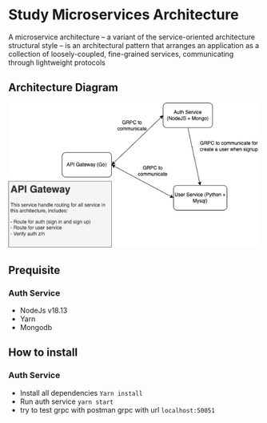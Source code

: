 # Study Microservices Architecture
A microservice architecture – a variant of the service-oriented architecture
structural style – is an architectural pattern that arranges an application as a collection
of loosely-coupled, fine-grained services, communicating through lightweight protocols

## Architecture Diagram

![Architecture Diagram](./docs/alivers-services.png)

## Prequisite
  ### Auth Service
  - NodeJs v18.13
  - Yarn
  - Mongodb

## How to install
  ### Auth Service
  - Install all dependencies `Yarn install`
  - Run auth service `yarn start`
  - try to test grpc with postman grpc with url `localhost:50051`
